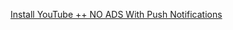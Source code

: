 [Install YouTube ++ NO ADS With Push Notifications](https://ipasigner.io/install/com.google.ios.youtube)
